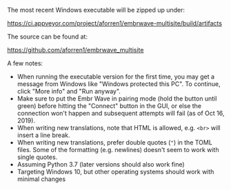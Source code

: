 
The most recent Windows executable will be zipped up under:

https://ci.appveyor.com/project/aforren1/embrwave-multisite/build/artifacts

The source can be found at:

https://github.com/aforren1/embrwave_multisite

A few notes:
 - When running the executable version for the first time, you may get a message from Windows like "Windows protected this PC". To continue, click "More info" and "Run anyway".
 - Make sure to put the Embr Wave in pairing mode (hold the button until green) before hitting
   the "Connect" button in the GUI, or else the connection won't happen and subsequent attempts
   will fail (as of Oct 16, 2019).
 - When writing new translations, note that HTML is allowed, e.g. `<br>` will insert a line break.
 - When writing new translations, prefer double quotes (`"`) in the TOML files. Some of the formatting (e.g. newlines) doesn't seem to work with single quotes. 
 - Assuming Python 3.7 (later versions should also work fine)
 - Targeting Windows 10, but other operating systems should work with minimal changes
